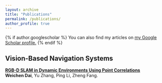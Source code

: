 ```yaml
---
layout: archive
title: "Publications"
permalink: /publications/
author_profile: true
---
```


{% if author.googlescholar %}
  You can also find my articles on <u><a href="{{author.googlescholar}}">my Google Scholar profile</a>.</u>
{% endif %}

<!-- {% include base_path %} -->

## Vision-Based Navigation Systems

<b>[RGB-D SLAM in Dynamic Environments Using Point Correlations](http://weichnn.github.io/publications/DSLAM)</b> <br> 
<b>Weichen Dai</b>, Yu Zhang, Ping Li, Zheng Fang.


<!-- {% for post in site.publications reversed %}
  {% include archive-single.html %}
{% endfor %} -->
